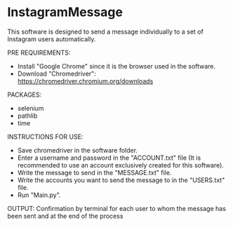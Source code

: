 # InstagramMessage
This software is designed to send a message individually to a set of Instagram users automatically.

PRE REQUIREMENTS:
- Install "Google Chrome" since it is the browser used in the software.
- Download "Chromedriver": https://chromedriver.chromium.org/downloads

PACKAGES:
- selenium
- pathlib
- time

INSTRUCTIONS FOR USE:
- Save chromedriver in the software folder.
- Enter a username and password in the "ACCOUNT.txt" file (It is recommended to use an account exclusively created for this software).
- Write the message to send in the "MESSAGE.txt" file.
- Write the accounts you want to send the message to in the "USERS.txt" file.
- Run "Main.py".

OUTPUT:
Confirmation by terminal for each user to whom the message has been sent and at the end of the process
